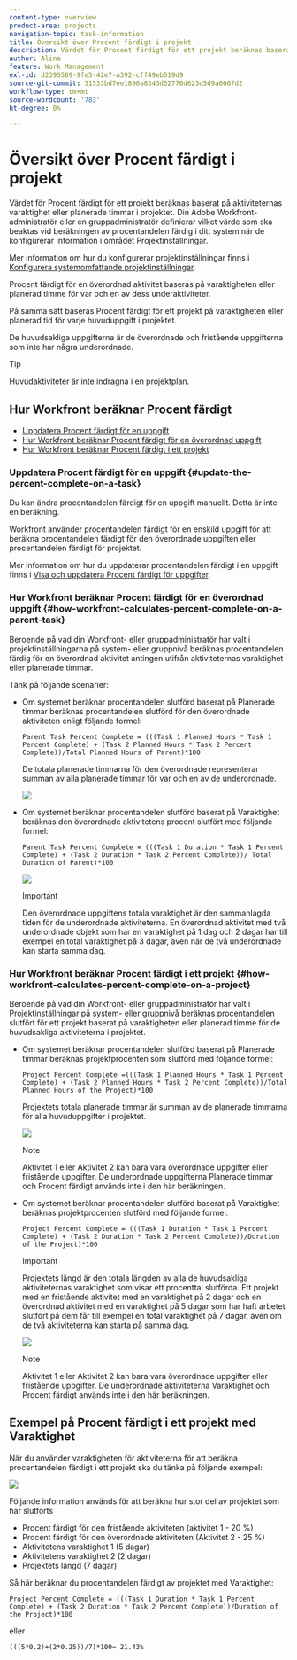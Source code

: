 ```yaml
---
content-type: overview
product-area: projects
navigation-topic: task-information
title: Översikt över Procent färdigt i projekt
description: Värdet för Procent färdigt för ett projekt beräknas baserat på aktiviteternas planerade varaktighet eller planerade timmar i projektet. Din Adobe Workfront-administratör eller en gruppadministratör definierar vilket värde som ska beaktas vid beräkningen av procentandelen färdig i ditt system när de konfigurerar information i området Projektinställningar. Mer information om hur du konfigurerar projektinställningar finns i Konfigurera systemomfattande projektinställningar.
author: Alina
feature: Work Management
exl-id: d2395569-9fe5-42e7-a392-cff49eb519d9
source-git-commit: 31533bd7ee1890a8343d32770d623d5d9a6007d2
workflow-type: tm+mt
source-wordcount: '783'
ht-degree: 0%

---
```


# Översikt över Procent färdigt i projekt

Värdet för Procent färdigt för ett projekt beräknas baserat på aktiviteternas varaktighet eller planerade timmar i projektet. Din Adobe Workfront-administratör eller en gruppadministratör definierar vilket värde som ska beaktas vid beräkningen av procentandelen färdig i ditt system när de konfigurerar information i området Projektinställningar.

Mer information om hur du konfigurerar projektinställningar finns i [Konfigurera systemomfattande projektinställningar](../../../administration-and-setup/set-up-workfront/configure-system-defaults/set-project-preferences.md).

Procent färdigt för en överordnad aktivitet baseras på varaktigheten eller planerad timme för var och en av dess underaktiviteter.

På samma sätt baseras Procent färdigt för ett projekt på varaktigheten eller planerad tid för varje huvuduppgift i projektet.

De huvudsakliga uppgifterna är de överordnade och fristående uppgifterna som inte har några underordnade.

>[!TIP]
>
>Huvudaktiviteter är inte indragna i en projektplan.

## Hur Workfront beräknar Procent färdigt

* [Uppdatera Procent färdigt för en uppgift](#update-the-percent-complete-on-a-task)
* [Hur Workfront beräknar Procent färdigt för en överordnad uppgift](#how-workfront-calculates-percent-complete-on-a-parent-task)
* [Hur Workfront beräknar Procent färdigt i ett projekt](#how-workfront-calculates-percent-complete-on-a-project)

### Uppdatera Procent färdigt för en uppgift {#update-the-percent-complete-on-a-task}

Du kan ändra procentandelen färdigt för en uppgift manuellt. Detta är inte en beräkning.

Workfront använder procentandelen färdigt för en enskild uppgift för att beräkna procentandelen färdigt för den överordnade uppgiften eller procentandelen färdigt för projektet.

Mer information om hur du uppdaterar procentandelen färdigt i en uppgift finns i [Visa och uppdatera Procent färdigt för uppgifter](../../../manage-work/projects/updating-work-in-a-project/view-update-percent-complete-for-tasks.md).

### Hur Workfront beräknar Procent färdigt för en överordnad uppgift {#how-workfront-calculates-percent-complete-on-a-parent-task}

Beroende på vad din Workfront- eller gruppadministratör har valt i projektinställningarna på system- eller gruppnivå beräknas procentandelen färdig för en överordnad aktivitet antingen utifrån aktiviteternas varaktighet eller planerade timmar.

Tänk på följande scenarier:

* Om systemet beräknar procentandelen slutförd baserat på Planerade timmar beräknas procentandelen slutförd för den överordnade aktiviteten enligt följande formel:

   `Parent Task Percent Complete = (((Task 1 Planned Hours * Task 1 Percent Complete) + (Task 2 Planned Hours * Task 2 Percent Complete))/Total Planned Hours of Parent)*100`

   De totala planerade timmarna för den överordnade representerar summan av alla planerade timmar för var och en av de underordnade.

   ![](assets/project-with-tasks-percent-complete-planned-hours-calculation.png)

* Om systemet beräknar procentandelen slutförd baserat på Varaktighet beräknas den överordnade aktivitetens procent slutfört med följande formel:

   `Parent Task Percent Complete = (((Task 1 Duration * Task 1 Percent Complete) + (Task 2 Duration * Task 2 Percent Complete))/ Total Duration of Parent)*100`

   ![](assets/project-with-tasks-percent-complete-duration-calculation.png)

   >[!IMPORTANT]
   >
   >Den överordnade uppgiftens totala varaktighet är den sammanlagda tiden för de underordnade aktiviteterna. En överordnad aktivitet med två underordnade objekt som har en varaktighet på 1 dag och 2 dagar har till exempel en total varaktighet på 3 dagar, även när de två underordnade kan starta samma dag.


### Hur Workfront beräknar Procent färdigt i ett projekt {#how-workfront-calculates-percent-complete-on-a-project}

Beroende på vad din Workfront- eller gruppadministratör har valt i Projektinställningar på system- eller gruppnivå beräknas procentandelen slutfört för ett projekt baserat på varaktigheten eller planerad timme för de huvudsakliga aktiviteterna i projektet.

* Om systemet beräknar procentandelen slutförd baserat på Planerade timmar beräknas projektprocenten som slutförd med följande formel:

   `Project Percent Complete =(((Task 1 Planned Hours * Task 1 Percent Complete) + (Task 2 Planned Hours * Task 2 Percent Complete))/Total Planned Hours of the Project)*100`

   Projektets totala planerade timmar är summan av de planerade timmarna för alla huvuduppgifter i projektet.

   ![](assets/project-with-tasks-percent-complete-planned-hours-calculation.png)

   >[!NOTE]
   >
   >Aktivitet 1 eller Aktivitet 2 kan bara vara överordnade uppgifter eller fristående uppgifter. De underordnade uppgifterna Planerade timmar och Procent färdigt används inte i den här beräkningen.

* Om systemet beräknar procentandelen slutförd baserat på Varaktighet beräknas projektprocenten slutförd med följande formel:

   `Project Percent Complete = (((Task 1 Duration * Task 1 Percent Complete) + (Task 2 Duration * Task 2 Percent Complete))/Duration of the Project)*100`

   >[!IMPORTANT]
   >
   >Projektets längd är den totala längden av alla de huvudsakliga aktiviteternas varaktighet som visar ett procenttal slutförda. Ett projekt med en fristående aktivitet med en varaktighet på 2 dagar och en överordnad aktivitet med en varaktighet på 5 dagar som har haft arbetet slutfört på dem får till exempel en total varaktighet på 7 dagar, även om de två aktiviteterna kan starta på samma dag.

   ![](assets/project-with-tasks-percent-complete-duration-calculation.png)

   >[!NOTE]
   >
   >Aktivitet 1 eller Aktivitet 2 kan bara vara överordnade uppgifter eller fristående uppgifter. De underordnade aktiviteterna Varaktighet och Procent färdigt används inte i den här beräkningen.

## Exempel på Procent färdigt i ett projekt med Varaktighet

När du använder varaktigheten för aktiviteterna för att beräkna procentandelen färdigt i ett projekt ska du tänka på följande exempel:

![](assets/project-with-tasks-percent-complete-duration-calculation.png)

Följande information används för att beräkna hur stor del av projektet som har slutförts

* Procent färdigt för den fristående aktiviteten (aktivitet 1 - 20 %)
* Procent färdigt för den överordnade aktiviteten (Aktivitet 2 - 25 %)
* Aktivitetens varaktighet 1 (5 dagar)
* Aktivitetens varaktighet 2 (2 dagar)
* Projektets längd (7 dagar)


Så här beräknar du procentandelen färdigt av projektet med Varaktighet:

`Project Percent Complete = (((Task 1 Duration * Task 1 Percent Complete) + (Task 2 Duration * Task 2 Percent Complete))/Duration of the Project)*100`

eller

`(((5*0.2)+(2*0.25))/7)*100= 21.43%`


<!--drafted, this was the old example:

When using the Planned Duration of the tasks to calculate the percent complete of a project, consider the following example:

percent_complete_on_project_example.png

Only the parent task (Task 1) and the standalone task (Task 8) are used to calculate the percent complete of the project.

The secondary parents of Task 1 are used to calculate the percent complete of the main parent (Task 1).

To calculate the percent complete of the main parent (Task 1), first calculate the percent complete of its secondary parents:

Task 5 Percent Complete = ((14 * 0.75 + 12 * 0.25)/(12 + 14))*100 = 51.92%

Task 2 Percent Complete = ((5 * 0.7 + 2 * 0.5)/(5 + 2))*100 = 64.29 %

Then, to calculate the percent complete of the main parent (Task 1), use the following formula:

Task 1 Percent Complete =((56 * 0.5192 + 7 * 0.6429)/63)*100 = 53.29%

To calculate the percent complete of the project, you will need to have the following numbers ready:

Task 1 Duration (63 hours) and Percent Complete (53.29%)
Task 8 Duration (100 hours) and Percent Complete (4%)
Now, to calculate the percent complete of the project, use the following formula:

Project Percent Complete =((100 * 0.04 + 63 * 0.5329))/163)*100 = 23.05%
-->